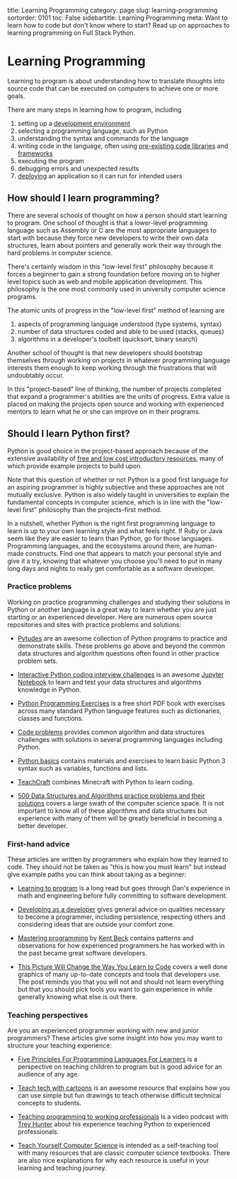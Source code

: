 title: Learning Programming
category: page
slug: learning-programming
sortorder: 0101
toc: False
sidebartitle: Learning Programming
meta: Want to learn how to code but don't know where to start? Read up on approaches to learning programming on Full Stack Python.


# Learning Programming
Learning to program is about understanding how to translate thoughts into 
source code that can be executed on computers to achieve one or more goals.

There are many steps in learning how to program, including

1. setting up a [development environment](/development-environments.html)
1. selecting a programming language, such as Python
1. understanding the syntax and commands for the language
1. writing code in the language, often using 
   [pre-existing code libraries](/application-dependencies.html) and 
   [frameworks](/web-frameworks.html)
1. executing the program
1. debugging errors and unexpected results
1. [deploying](/deployment.html) an application so it can run for intended 
   users


## How should I learn programming?
There are several schools of thought on how a person should start learning
to program. One school of thought is that a lower-level programming
language such as Assembly or C are the most appropriate languages to start
with because they force new developers to write their own data structures, 
learn about pointers and generally work their way through the hard problems 
in computer science.

There's certainly wisdom in this "low-level first" philosophy because it 
forces a beginner to gain a strong foundation before moving on to higher
level topics such as web and mobile application development. This philosophy 
is the one most commonly used in university computer science programs.

The atomic units of progress in the "low-level first" method of learning are 

1. aspects of programming language understood (type systems, syntax)
1. number of data structures coded and able to be used (stacks, queues)
1. algorithms in a developer's toolbelt (quicksort, binary search)

Another school of thought is that new developers should bootstrap
themselves through working on projects in whatever programming language 
interests them enough to keep working through the frustrations that will
undoubtably occur.

In this "project-based" line of thinking, the number of projects completed 
that expand a programmer's abilities are the units of progress. Extra value 
is placed on making the projects open source and working with experienced 
mentors to learn what he or she can improve on in their programs. 


## Should I learn Python first?
Python is good choice in the project-based approach because of the extensive 
availability of 
[free and low cost introductory resources](/best-python-resources.html),
many of which provide example projects to build upon.

Note that this question of whether or not Python is a good first language
for an aspiring programmer is highly subjective and these approaches are
not mutually exclusive. Python is also widely taught in universities to 
explain the fundamental concepts in computer science, which is in line 
with the "low-level first" philosophy than the projects-first method.

In a nutshell, whether Python is the right first programming language to 
learn is up to your own learning style and what feels right. If Ruby or Java
seem like they are easier to learn than Python, go for those languages.
Programming languages, and the ecosystems around them, are human-made 
constructs. Find one that appears to match your personal style and give it a
try, knowing that whatever you choose you'll need to put in many long days and
nights to really get comfortable as a software developer.


### Practice problems
Working on practice programming challenges and studying their solutions in
Python or another language is a great way to learn whether you are just
starting or an experienced developer. Here are numerous open source 
repositories and sites with practice problems and solutions:

* [Pytudes](https://github.com/norvig/pytudes) are an awesome collection
  of Python programs to practice and demonstrate skills. These problems
  go above and beyond the common data structures and algorithm questions 
  often found in other practice problem sets.

* [Interactive Python coding interview challenges](https://github.com/donnemartin/interactive-coding-challenges)
  is an awesome [Jupyter Notebook](/jupyter-notebook.html) to learn and
  test your data structures and algorithms knowledge in Python.

* [Python Programming Exercises](http://joaoventura.net/static/files/python_exercises_book.pdf)
  is a free short PDF book with exercises across many standard Python 
  language features such as dictionaries, classes and functions.

* [Code problems](https://github.com/blakeembrey/code-problems) provides
  common algorithm and data structures challenges with solutions in several
  programming languages including Python.

* [Python basics](https://pythonbasics.org/) contains materials and
  exercises to learn basic Python 3 syntax such as variables, functions
  and lists.

* [TeachCraft](https://teachcraft.net/) combines Minecraft with Python to
  learn coding.

* [500 Data Structures and Algorithms practice problems and their solutions](https://techiedelight.quora.com/500-Data-Structures-and-Algorithms-practice-problems-and-their-solutions)
  covers a large swath of the computer science space. It is not important
  to know all of these algorithms and data structures but experience with
  many of them will be greatly beneficial in becoming a better developer.


### First-hand advice
These articles are written by programmers who explain how they learned to
code. They should not be taken as "this is how you must learn" but instead
give example paths you can think about taking as a beginner:

* [Learning to program](http://danluu.com/learning-to-program/) 
  is a long read but goes through Dan's experience in math and engineering
  before fully committing to software development.

* [Developing as a developer](https://blog.ragnarson.com/2016/10/07/developing-as-a-developer.html)
  gives general advice on qualities necessary to become a programmer, 
  including persistence, respecting others and considering ideas that are
  outside your comfort zone.

* [Mastering programming](https://www.facebook.com/notes/kent-beck/mastering-programming/1184427814923414)
  by [Kent Beck](https://en.wikipedia.org/wiki/Kent_Beck) contains
  patterns and observations for how experienced programmers he has worked
  with in the past became great software developers.

* [This Picture Will Change the Way You Learn to Code](https://dev.to/nextdotxyz/this-picture-will-change-the-way-you-learn-tocode-4kmh)
  covers a well done graphics of many up-to-date concepts and tools that
  developers use. The post reminds you that you will not and should not learn
  everything but that you should pick tools you want to gain experience in
  while generally knowing what else is out there.


### Teaching perspectives
Are you an experienced programmer working with new and junior programmers?
These articles give some insight into how you may want to structure
your teaching experience:

* [Five Principles For Programming Languages For Learners](https://cacm.acm.org/blogs/blog-cacm/203554-five-principles-for-programming-languages-for-learners/fulltext)
  is a perspective on teaching children to program but is good advice 
  for an audience of any age.

* [Teach tech with cartoons](https://jvns.ca/teach-tech-with-cartoons/)
  is an awesome resource that explains how you can use simple but fun
  drawings to teach otherwise difficult technical concepts to students.

* [Teaching programming to working professionals](http://pgbovine.net/PG-Podcast-21-Trey-Hunner.htm)
  is a video podcast with [Trey Hunter](https://twitter.com/treyhunner)
  about his experience teaching Python to experienced professionals.

* [Teach Yourself Computer Science](https://teachyourselfcs.com/) is
  intended as a self-teaching tool with many resources that are classic
  computer science textbooks. There are also nice explanations for why
  each resource is useful in your learning and teaching journey.

